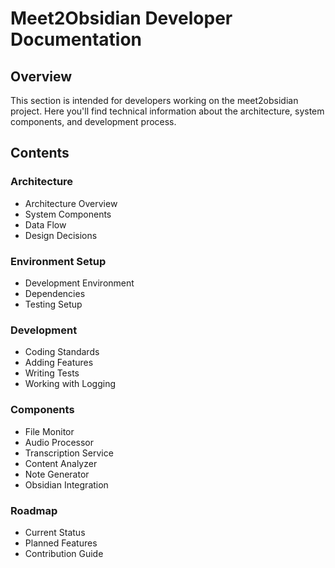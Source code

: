 # Meet2Obsidian Developer Documentation

## Overview

This section is intended for developers working on the meet2obsidian project. Here you'll find technical information about the architecture, system components, and development process.

## Contents

### Architecture
- Architecture Overview
- System Components
- Data Flow
- Design Decisions

### Environment Setup
- Development Environment
- Dependencies
- Testing Setup

### Development
- Coding Standards
- Adding Features
- Writing Tests
- Working with Logging

### Components
- File Monitor
- Audio Processor
- Transcription Service
- Content Analyzer
- Note Generator
- Obsidian Integration

### Roadmap
- Current Status
- Planned Features
- Contribution Guide
